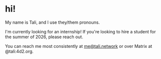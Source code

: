 # hi!

My name is Tali, and I use they/them pronouns. 

I'm currently looking for an internship! If you're looking to hire a student for the summer of 2026, please reach out.

You can reach me most consistently at me@tali.network or over Matrix at
@tali:4d2.org.

